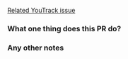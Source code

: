 [Related YouTrack issue](https://youtrack.lodgify.net/issue/TE-X)

### What **one** thing does this PR do?

### Any other notes
